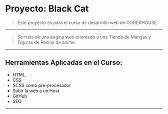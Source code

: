# Proyecto: Black Cat

> Este proyecto es para el curso de desarrollo web de CODERHOUSE. 

----
> Se trata de una página web orientado a una Tienda de Mangas y Figuras de Resina de anime.

----
## Herramientas Aplicadas en el Curso:
- HTML
- CSS
- SCSS como pre-procesador
- Subir la web a un Host
- GitHub
- SEO
----
